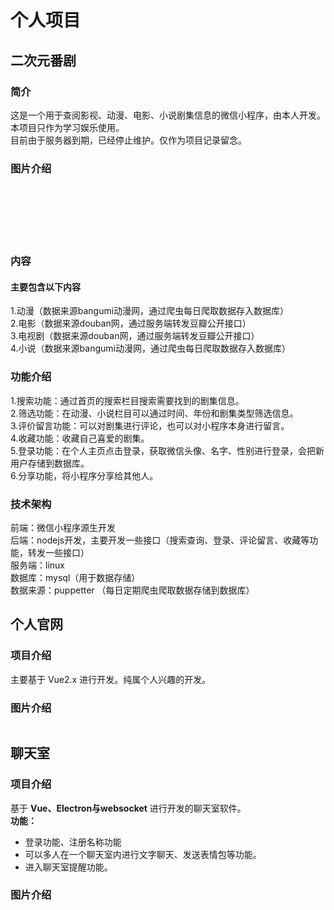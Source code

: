 # 个人项目
## 二次元番剧
### 简介

这是一个用于查阅影视、动漫、电影、小说剧集信息的微信小程序，由本人开发。<br/>
本项目只作为学习娱乐使用。<br/>
目前由于服务器到期，已经停止维护。仅作为项目记录留念。
### 图片介绍

<img :src="$withBase('/projects/miniProgram/home1.jpg')" width="49%" />
<img :src="$withBase('/projects/miniProgram/home2.jpg')" width="49%" />
<img :src="$withBase('/projects/miniProgram/home3.jpg')" width="49%" />
<img :src="$withBase('/projects/miniProgram/anime1.jpg')" width="49%" />
<img :src="$withBase('/projects/miniProgram/movie1.jpg')" width="49%" />
<img :src="$withBase('/projects/miniProgram/tv1.jpg')" width="49%" />
<img :src="$withBase('/projects/miniProgram/novel1.jpg')" width="49%" />
<img :src="$withBase('/projects/miniProgram/novel2.jpg')" width="49%" />
<img :src="$withBase('/projects/miniProgram/detail1.jpg')" width="49%" />
<img :src="$withBase('/projects/miniProgram/myself.png')" width="49%" />

### 内容
#### 主要包含以下内容
1.动漫（数据来源bangumi动漫网，通过爬虫每日爬取数据存入数据库）<br/>
2.电影（数据来源douban网，通过服务端转发豆瓣公开接口）<br/>
3.电视剧（数据来源douban网，通过服务端转发豆瓣公开接口）<br/>
4.小说（数据来源bangumi动漫网，通过爬虫每日爬取数据存入数据库）<br/>

### 功能介绍
1.搜索功能：通过首页的搜索栏目搜索需要找到的剧集信息。<br/>
2.筛选功能：在动漫、小说栏目可以通过时间、年份和剧集类型筛选信息。<br/>
3.评价留言功能：可以对剧集进行评论，也可以对小程序本身进行留言。<br/>
4.收藏功能：收藏自己喜爱的剧集。<br/>
5.登录功能：在个人主页点击登录，获取微信头像、名字、性别进行登录，会把新用户存储到数据库。<br/>
6.分享功能，将小程序分享给其他人。<br/>

### 技术架构
前端：微信小程序源生开发<br/>
后端：nodejs开发，主要开发一些接口（搜索查询、登录、评论留言、收藏等功能，转发一些接口）<br/>
服务端：linux<br/>
数据库：mysql（用于数据存储）<br/>
数据来源：puppetter （每日定期爬虫爬取数据存储到数据库）<br/>

## 个人官网
### 项目介绍
主要基于 Vue2.x 进行开发。纯属个人兴趣的开发。<br/>

### 图片介绍
<img :src="$withBase('/projects/home/home1.jpg')" width="100%" />
<img :src="$withBase('/projects/home/home1.5.jpg')" width="100%" />
<img :src="$withBase('/projects/home/home2.jpg')" width="100%" />
<img :src="$withBase('/projects/home/discover.jpg')" width="100%" />
<img :src="$withBase('/projects/home/discover2.jpg')" width="100%" />
<img :src="$withBase('/projects/home/game.jpg')" width="100%" />

## 聊天室
### 项目介绍
基于 **Vue、Electron与websocket** 进行开发的聊天室软件。<br/>
**功能：**
* 登录功能、注册名称功能
* 可以多人在一个聊天室内进行文字聊天、发送表情包等功能。
* 进入聊天室提醒功能。

### 图片介绍
<img :src="$withBase('/projects/chat/denglu.jpg')" width="100%" />
<img :src="$withBase('/projects/chat/chat1.jpg')" width="100%" />
<img :src="$withBase('/projects/chat/chat2.jpg')" width="100%" />



